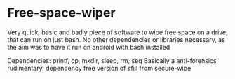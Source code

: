 # Free-space-wiper
Very quick, basic and badly piece of software to wipe free space on a drive, that can run on just bash. No other dependencies
or libraries necessary, as the aim was to have it run on android with bash installed

Dependencies: printf, cp, mkdir, sleep, rm, seq
Basically a anti-forensics rudimentary, dependency free version of sfill from secure-wipe
